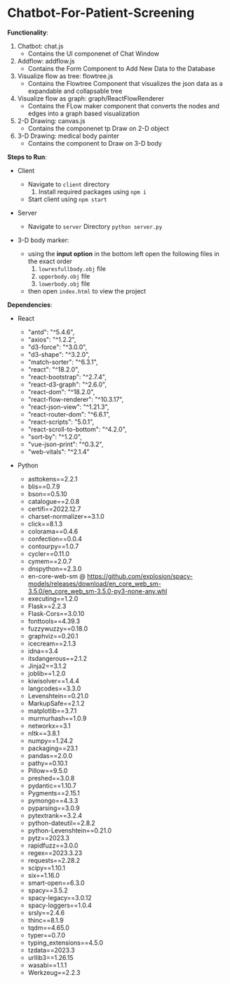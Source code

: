 # Chatbot-For-Patient-Screening

**Functionality**: 
1. Chatbot: chat.js  
    - Contains the UI componenet of Chat Window
2. Addflow: addflow.js  
    - Contains the Form Component to Add New Data to the Database
3. Visualize flow as tree: flowtree.js  
    - Contains the Flowtree Component that visualizes the json data as a expandable and collapsable tree
4. Visualize flow as graph: graph/ReactFlowRenderer 	  
    - Contains the FLow maker component that converts the nodes and edges into a graph based visualization
5. 2-D Drawing: canvas.js  
    - Contains the componenet tp Draw on 2-D object
6. 3-D Drawing: medical body painter  
    - Contains the component to Draw on 3-D body

**Steps to Run**:  
* Client  
    - Navigate to `client` directory  
      1. Install required packages using `npm i`
    - Start client using `npm start`

* Server  
    - Navigate to `server` Directory `python server.py`

* 3-D body marker:  
    - using the **input option** in the bottom left open the following files in the exact order
      1. `lowresfullbody.obj` file
      2. `upperbody.obj` file
      3. `lowerbody.obj` file
    - then open `index.html` to view the project  

**Dependencies**:
* React
    - "antd": "^5.4.6",
    - "axios": "^1.2.2",
    - "d3-force": "^3.0.0",
    - "d3-shape": "^3.2.0",
    - "match-sorter": "^6.3.1",
    - "react": "^18.2.0",
    - "react-bootstrap": "^2.7.4",
    - "react-d3-graph": "^2.6.0",
    - "react-dom": "^18.2.0",
    - "react-flow-renderer": "^10.3.17",
    - "react-json-view": "^1.21.3",
    - "react-router-dom": "^6.6.1",
    - "react-scripts": "5.0.1",
    - "react-scroll-to-bottom": "^4.2.0",
    - "sort-by": "^1.2.0",
    - "vue-json-print": "^0.3.2",
    - "web-vitals": "^2.1.4"

* Python
    - asttokens==2.2.1
    - blis==0.7.9
    - bson==0.5.10
    - catalogue==2.0.8
    - certifi==2022.12.7
    - charset-normalizer==3.1.0
    - click==8.1.3
    - colorama==0.4.6
    - confection==0.0.4
    - contourpy==1.0.7
    - cycler==0.11.0
    - cymem==2.0.7
    - dnspython==2.3.0
    - en-core-web-sm @ https://github.com/explosion/spacy-models/releases/download/en_core_web_sm-3.5.0/en_core_web_sm-3.5.0-py3-none-any.whl
    - executing==1.2.0
    - Flask==2.2.3
    - Flask-Cors==3.0.10
    - fonttools==4.39.3
    - fuzzywuzzy==0.18.0
    - graphviz==0.20.1
    - icecream==2.1.3
    - idna==3.4
    - itsdangerous==2.1.2
    - Jinja2==3.1.2
    - joblib==1.2.0
    - kiwisolver==1.4.4
    - langcodes==3.3.0
    - Levenshtein==0.21.0
    - MarkupSafe==2.1.2
    - matplotlib==3.7.1
    - murmurhash==1.0.9
    - networkx==3.1
    - nltk==3.8.1
    - numpy==1.24.2
    - packaging==23.1
    - pandas==2.0.0
    - pathy==0.10.1
    - Pillow==9.5.0
    - preshed==3.0.8
    - pydantic==1.10.7
    - Pygments==2.15.1
    - pymongo==4.3.3
    - pyparsing==3.0.9
    - pytextrank==3.2.4
    - python-dateutil==2.8.2
    - python-Levenshtein==0.21.0
    - pytz==2023.3
    - rapidfuzz==3.0.0
    - regex==2023.3.23
    - requests==2.28.2
    - scipy==1.10.1
    - six==1.16.0
    - smart-open==6.3.0
    - spacy==3.5.2
    - spacy-legacy==3.0.12
    - spacy-loggers==1.0.4
    - srsly==2.4.6
    - thinc==8.1.9
    - tqdm==4.65.0
    - typer==0.7.0
    - typing_extensions==4.5.0
    - tzdata==2023.3
    - urllib3==1.26.15
    - wasabi==1.1.1
    - Werkzeug==2.2.3

